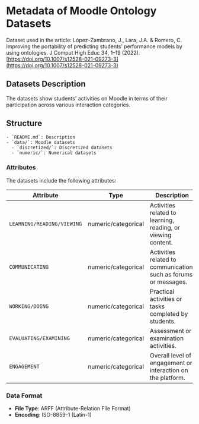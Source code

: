 # Metadata of Moodle Ontology Datasets

Dataset used in the article: López-Zambrano, J., Lara, J.A. & Romero, C. Improving the portability of predicting students’ performance models by using ontologies. J Comput High Educ 34, 1–19 (2022). [https://doi.org/10.1007/s12528-021-09273-3](https://doi.org/10.1007/s12528-021-09273-3)


## Datasets Description
The datasets show students' activities on Moodle in terms of their participation across various interaction categories.

## Structure

```
- `README.md`: Description
- `data/`: Moodle datasets
  - `discretized/`: Discretized datasets
  - `numeric/`: Numerical datasets
```


### Attributes
The datasets include the following attributes:

| **Attribute**              | **Type**   | **Description**                                              |
|---------------------------|------------|-------------------------------------------------------------|
| `LEARNING/READING/VIEWING` | numeric/categorical    | Activities related to learning, reading, or viewing content. |
| `COMMUNICATING`            | numeric/categorical    | Activities related to communication, such as forums or messages. |
| `WORKING/DOING`            | numeric/categorical    | Practical activities or tasks completed by students.         |
| `EVALUATING/EXAMINING`     | numeric/categorical    | Assessment or examination activities.                       |
| `ENGAGEMENT`               | numeric/categorical    | Overall level of engagement or interaction on the platform. |

### Data Format
- **File Type**: ARFF (Attribute-Relation File Format)
- **Encoding**: ISO-8859-1 (Latin-1)
